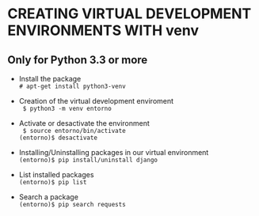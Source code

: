 # CREATING VIRTUAL DEVELOPMENT ENVIRONMENTS WITH venv
## Only for Python 3.3 or more

- Install the package  
`# apt-get install python3-venv`

- Creation of the virtual development enviroment  
` $ python3 -m venv entorno`

- Activate or desactivate the environment  
` $ source entorno/bin/activate`  
`(entorno)$ desactivate`

- Installing/Uninstalling packages in our virtual environment  
`(entorno)$ pip install/uninstall django`

- List installed packages    
`(entorno)$ pip list`

- Search a package  
`(entorno)$ pip search requests`
